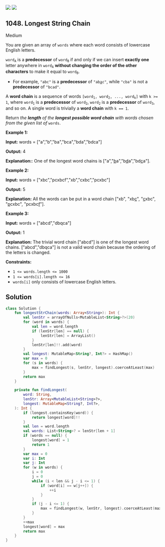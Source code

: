 [![](https://img.shields.io/github/stars/javadev/LeetCode-in-Kotlin?label=Stars&style=flat-square)](https://github.com/javadev/LeetCode-in-Kotlin)
[![](https://img.shields.io/github/forks/javadev/LeetCode-in-Kotlin?label=Fork%20me%20on%20GitHub%20&style=flat-square)](https://github.com/javadev/LeetCode-in-Kotlin/fork)

## 1048\. Longest String Chain

Medium

You are given an array of `words` where each word consists of lowercase English letters.

<code>word<sub>A</sub></code> is a **predecessor** of <code>word<sub>B</sub></code> if and only if we can insert **exactly one** letter anywhere in <code>word<sub>A</sub></code> **without changing the order of the other characters** to make it equal to <code>word<sub>B</sub></code>.

*   For example, `"abc"` is a **predecessor** of <code>"ab<ins>a</ins>c"</code>, while `"cba"` is not a **predecessor** of `"bcad"`.

A **word chain** is a sequence of words <code>[word<sub>1</sub>, word<sub>2</sub>, ..., word<sub>k</sub>]</code> with `k >= 1`, where <code>word<sub>1</sub></code> is a **predecessor** of <code>word<sub>2</sub></code>, <code>word<sub>2</sub></code> is a **predecessor** of <code>word<sub>3</sub></code>, and so on. A single word is trivially a **word chain** with `k == 1`.

Return _the **length** of the **longest possible word chain** with words chosen from the given list of_ `words`.

**Example 1:**

**Input:** words = ["a","b","ba","bca","bda","bdca"]

**Output:** 4

**Explanation:**: One of the longest word chains is ["a","<ins>b</ins>a","b<ins>d</ins>a","bd<ins>c</ins>a"].

**Example 2:**

**Input:** words = ["xbc","pcxbcf","xb","cxbc","pcxbc"]

**Output:** 5

**Explanation:** All the words can be put in a word chain ["xb", "xb<ins>c</ins>", "<ins>c</ins>xbc", "<ins>p</ins>cxbc", "pcxbc<ins>f</ins>"].

**Example 3:**

**Input:** words = ["abcd","dbqca"]

**Output:** 1

**Explanation:** The trivial word chain ["abcd"] is one of the longest word chains. ["abcd","dbqca"] is not a valid word chain because the ordering of the letters is changed.

**Constraints:**

*   `1 <= words.length <= 1000`
*   `1 <= words[i].length <= 16`
*   `words[i]` only consists of lowercase English letters.

## Solution

```kotlin
class Solution {
    fun longestStrChain(words: Array<String>): Int {
        val lenStr = arrayOfNulls<MutableList<String>?>(20)
        for (word in words) {
            val len = word.length
            if (lenStr[len] == null) {
                lenStr[len] = ArrayList()
            }
            lenStr[len]!!.add(word)
        }
        val longest: MutableMap<String?, Int?> = HashMap()
        var max = 0
        for (s in words) {
            max = findLongest(s, lenStr, longest).coerceAtLeast(max)
        }
        return max
    }

    private fun findLongest(
        word: String,
        lenStr: Array<MutableList<String>?>,
        longest: MutableMap<String?, Int?>,
    ): Int {
        if (longest.containsKey(word)) {
            return longest[word]!!
        }
        val len = word.length
        val words: List<String>? = lenStr[len + 1]
        if (words == null) {
            longest[word] = 1
            return 1
        }
        var max = 0
        var i: Int
        var j: Int
        for (w in words) {
            i = 0
            j = 0
            while (i < len && j - i <= 1) {
                if (word[i] == w[j++]) {
                    ++i
                }
            }
            if (j - i <= 1) {
                max = findLongest(w, lenStr, longest).coerceAtLeast(max)
            }
        }
        ++max
        longest[word] = max
        return max
    }
}
```